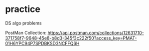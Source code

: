 # practice

DS algo problems

PostMan Collection:
https://api.postman.com/collections/12631710-371758f7-9648-45e8-b8d3-345f3c222f50?access_key=PMAT-01H6YPC94P7SPDBKSD3NCFFQ6H
